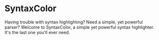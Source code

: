 # SyntaxColor
Having trouble with syntax highlighting? Need a simple, yet powerful parser? Welcome to SyntaxColor, a simple yet powerful syntax highlighter. It's the last one you'll ever need.
